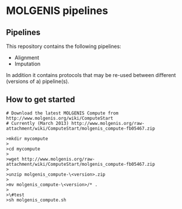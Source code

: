 # MOLGENIS pipelines

## Pipelines

This repository contains the following pipelines:
* Alignment
* Imputation

In addition it contains protocols that may be re-used between different (versions of a) pipeline(s).

## How to get started

	# Download the latest MOLGENIS Compute from http://www.molgenis.org/wiki/ComputeStart
	# Currently (March 2013) http://www.molgenis.org/raw-attachment/wiki/ComputeStart/molgenis_compute-fb05467.zip
	
	>mkdir mycompute
	>
	>cd mycompute
	>
	>wget http://www.molgenis.org/raw-attachment/wiki/ComputeStart/molgenis_compute-fb05467.zip
	>
	>unzip molgenis_compute-\<version>.zip
	>
	>mv molgenis_compute-\<version>/* .  
	>  
	>\#test  
	>sh molgenis_compute.sh  
